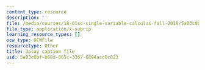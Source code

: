 ```yaml
---
content_type: resource
description: ''
file: /media/courses/18-01sc-single-variable-calculus-fall-2010/5a03c0bfb68d065c33676894acc0c823_Pd2xP5zDsRw.srt
file_type: application/x-subrip
learning_resource_types: []
ocw_type: OCWFile
resourcetype: Other
title: 3play caption file
uid: 5a03c0bf-b68d-065c-3367-6894acc0c823
---
```

